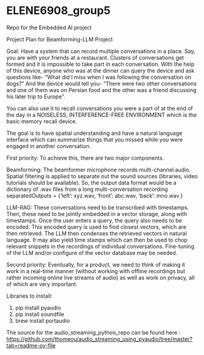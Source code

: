 # ELENE6908_group5
Repo for the Embedded AI project 

Project Plan for Beamforming-LLM Project


Goal: Have a system that can record multiple conversations in a place. Say, you are with your friends at a restaurant. Clusters of conversations get formed and it is impossible to take part in each conversation. With the help of this device, anyone who was at the dinner can query the device and ask questions like- “What did I miss when I was following the conversation on dogs?” And the device would tell you- “There were two other conversations and one of them was on Persian food and the other was a friend discussing his later trip to Europe”.

You can also use it to recall conversations you were a part of at the end of the day in a NOISELESS, INTERFERENCE-FREE ENVIRONMENT which is the basic memory recall device.

The goal is to have spatial understanding and have a natural language interface which can summarize things that you missed while you were engaged in another conversation.

First priority:
To achieve this, there are two major components.

Beamforming:
The beamformer microphone records multi-channel audio.
Spatial filtering is applied to separate out the sound sources (libraries, video tutorials should be available).
So, the output data format would be a dictionary of .wav files from a long multi-conversation recording
separatedOutputs = {‘left’: xyz.wav, ‘front’: abc.wav, ‘back’: mno.wav.} 

LLM-RAG:
These conversations need to be transcribed with timestamps.
Then, these need to be jointly embedded in a vector storage, along with timestamps.
Once the user enters a query, the query also needs to be encoded.
This encoded query is used to find closest vectors, which are then retrieved.
The LLM then condenses the retrieved vectors in natural language.
It may also yield time stamps which can then be used to chop relevant snippets in the recordings of individual conversations.
Fine-tuning of the LLM and/or configure of the vector database may be needed.


Second priority:
Eventually, for a product, we need to think of making it work in a real-time manner (without working with offline recordings but rather incoming online live streams of audio) as well as work on privacy, all of which are very important.


Libraries to install:
1. pip install pyaudio
2. pip install soundfile
2. brew install portaudio

The source for the audio_streaming_python_repo can be found here : https://github.com/thomeou/audio_streaming_using_pyaudio/tree/master?tab=readme-ov-file

